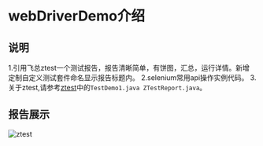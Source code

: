 # webDriverDemo介绍

## 说明

1.引用飞总ztest一个测试报告，报告清晰简单，有饼图，汇总，运行详情。新增定制自定义测试套件命名显示报告标题内。
2.selenium常用api操作实例代码。
3.关于ztest,请参考[ztest](https://github.com/zhangfei19841004/ztest)中的`TestDemo1.java ZTestReport.java`。

## 报告展示

![ztest](https://github.com/zhangfei19841004/ztest/blob/master/ztest.png)
